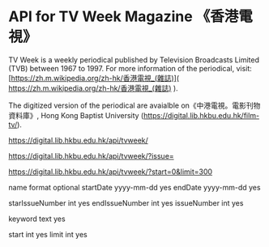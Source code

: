 # API for TV Week Magazine 《香港電視》

TV Week is a weekly periodical published by Television Broadcasts Limited (TVB) between 1967 to 1997.
For more information of the periodical, visit: [https://zh.m.wikipedia.org/zh-hk/香港電視_(雜誌)]( https://zh.m.wikipedia.org/zh-hk/香港電視_(雜誌) ).

The digitized version of the periodical are avaialble on《中港電視。電影刊物資料庫》, Hong Kong Baptist University (https://digital.lib.hkbu.edu.hk/film-tv/).


https://digital.lib.hkbu.edu.hk/api/tvweek/




https://digital.lib.hkbu.edu.hk/api/tvweek/?issue=

https://digital.lib.hkbu.edu.hk/api/tvweek/?start=0&limit=300

name format optional startDate yyyy-mm-dd yes endDate yyyy-mm-dd yes

starIssueNumber int yes endIssueNumber int yes issueNumber int yes

keyword text yes

start int yes limit int yes
